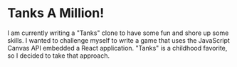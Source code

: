 # Tanks A Million!

I am currently writing a "Tanks" clone to have some fun and shore up some skills. I wanted to challenge myself to write a game that uses the JavaScript Canvas API embedded a React application. "Tanks" is a childhood favorite, so I decided to take that approach. 
